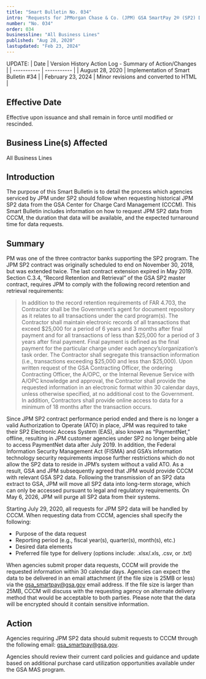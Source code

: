 ```yaml
---
title: "Smart Bulletin No. 034"
intro: "Requests for JPMorgan Chase & Co. (JPM) GSA SmartPay 2® (SP2) Data"
number: "No. 034"
order: 034
businessline: "All Business Lines"
published: "Aug 28, 2020"
lastupdated: "Feb 23, 2024"
---
```


UPDATE:
| Date | Version History Action Log - Summary of Action/Changes |
| ----------- | ----------- |
| August 28, 2020 | Implementation of Smart Bulletin #34 |
| February 23, 2024 | Minor revisions and converted to HTML |

## Effective Date
 Effective upon issuance and shall remain in force until modified or rescinded. 

## Business Line(s) Affected

All Business Lines

## Introduction

The purpose of this Smart Bulletin is to detail the process which agencies serviced by JPM under SP2 should follow when requesting historical JPM SP2 data from the GSA Center for Charge Card Management (CCCM). This Smart Bulletin includes information on how to request JPM SP2 data from CCCM, the duration that data will be available, and the expected turnaround time for data requests.

## Summary

PM was one of the three contractor banks supporting the SP2 program. The JPM SP2 contract was originally scheduled to end on November 30, 2018, but was extended twice. The last contract extension expired in May 2019. Section C.3.4, “Record Retention and Retrieval” of the GSA SP2 master contract, requires JPM to comply with the following record retention and retrieval requirements:

> In addition to the record retention requirements of FAR 4.703, the Contractor shall be the Government’s agent for document repository as it relates to all transactions under the card program(s). The Contractor shall maintain electronic records of all transactions that exceed $25,000 for a period of 6 years and 3 months after final payment and for all transactions of less than $25,000 for a period of 3 years after final payment. Final payment is defined as the final payment for the particular charge under each agency’s/organization’s task order. The Contractor shall segregate this transaction information (i.e., transactions exceeding $25,000 and less than $25,000). Upon written request of the GSA Contracting Officer, the ordering Contracting Officer, the A/OPC, or the Internal Revenue Service with A/OPC knowledge and approval, the Contractor shall provide the requested information in an electronic format within 30 calendar days, unless otherwise specified, at no additional cost to the Government. In addition, Contractors shall provide online access to data for a minimum of 18 months after the transaction occurs.

Since JPM SP2 contract performance period ended and there is no longer a valid Authorization to Operate (ATO) in place, JPM was required to take their SP2 Electronic Access System (EAS), also known as “PaymentNet,” offline, resulting in JPM customer agencies under SP2 no longer being able to access PaymentNet data after July 2019. In addition, the Federal Information Security Management Act (FISMA) and GSA’s information technology security requirements impose further restrictions which do not allow the SP2 data to reside in JPM’s system without a valid ATO. As a result, GSA and JPM subsequently agreed that JPM would provide CCCM with relevant GSA SP2 data. Following the transmission of an SP2 data extract to GSA, JPM will move all SP2 data into long-term storage, which can only be accessed pursuant to legal and regulatory requirements. On May 6, 2026, JPM will purge all SP2 data from their systems.

Starting July 29, 2020, all requests for JPM SP2 data will be handled by CCCM. When requesting data from CCCM, agencies shall specify the following:
- Purpose of the data request
- Reporting period (e.g., fiscal year(s), quarter(s), month(s), etc.)
- Desired data elements
- Preferred file type for delivery (options include: .xlsx/.xls, .csv, or .txt)

When agencies submit proper data requests, CCCM will provide the requested information within 30 calendar days. Agencies can expect the data to be delivered in an email attachment (if the file size is 25MB or less) via the gsa_smartpay@gsa.gov email address. If the file size is larger than 25MB, CCCM will discuss with the requesting agency on alternate delivery method that would be acceptable to both parties. Please note that the data will be encrypted should it contain sensitive information.

## Action

Agencies requiring JPM SP2 data should submit requests to CCCM through the following email: gsa_smartpay@gsa.gov.

Agencies should review their current card policies and guidance and update based on additional purchase card utilization opportunities available under the GSA MAS program.
